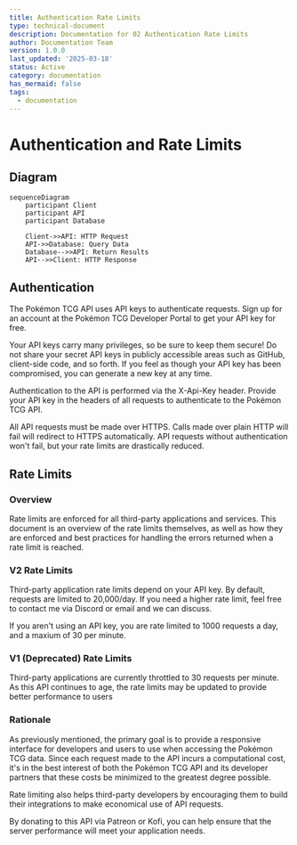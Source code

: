 ```yaml
---
title: Authentication Rate Limits
type: technical-document
description: Documentation for 02 Authentication Rate Limits
author: Documentation Team
version: 1.0.0
last_updated: '2025-03-18'
status: Active
category: documentation
has_mermaid: false
tags:
  - documentation
---
```


# Authentication and Rate Limits

## Diagram

```mermaid
sequenceDiagram
    participant Client
    participant API
    participant Database
    
    Client->>API: HTTP Request
    API->>Database: Query Data
    Database-->>API: Return Results
    API-->>Client: HTTP Response
```

## Authentication

The Pokémon TCG API uses API keys to authenticate requests. Sign up for an account at the Pokémon TCG Developer Portal to get your API key for free.

Your API keys carry many privileges, so be sure to keep them secure! Do not share your secret API keys in publicly accessible areas such as GitHub, client-side code, and so forth. If you feel as though your API key has been compromised, you can generate a new key at any time.

Authentication to the API is performed via the X-Api-Key header. Provide your API key in the headers of all requests to authenticate to the Pokémon TCG API.

All API requests must be made over HTTPS. Calls made over plain HTTP will fail will redirect to HTTPS automatically. API requests without authentication won't fail, but your rate limits are drastically reduced.

## Rate Limits

### Overview

Rate limits are enforced for all third-party applications and services. This document is an overview of the rate limits themselves, as well as how they are enforced and best practices for handling the errors returned when a rate limit is reached.

### V2 Rate Limits

Third-party application rate limits depend on your API key. By default, requests are limited to 20,000/day. If you need a higher rate limit, feel free to contact me via Discord or email and we can discuss.

If you aren't using an API key, you are rate limited to 1000 requests a day, and a maxium of 30 per minute.

### V1 (Deprecated) Rate Limits

Third-party applications are currently throttled to 30 requests per minute. As this API continues to age, the rate limits may be updated to provide better performance to users

### Rationale

As previously mentioned, the primary goal is to provide a responsive interface for developers and users to use when accessing the Pokémon TCG data. Since each request made to the API incurs a computational cost, it's in the best interest of both the Pokémon TCG API and its developer partners that these costs be minimized to the greatest degree possible.

Rate limiting also helps third-party developers by encouraging them to build their integrations to make economical use of API requests.

By donating to this API via Patreon or Kofi, you can help ensure that the server performance will meet your application needs.